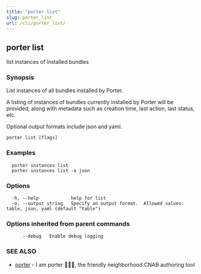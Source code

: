 ```yaml
---
title: "porter list"
slug: porter_list
url: /cli/porter_list/
---
```

## porter list

list instances of installed bundles

### Synopsis

List instances of all bundles installed by Porter.

A listing of instances of bundles currently installed by Porter will be provided, along with metadata such as creation time, last action, last status, etc.

Optional output formats include json and yaml.

```
porter list [flags]
```

### Examples

```
  porter instances list
  porter instances list -o json
```

### Options

```
  -h, --help            help for list
  -o, --output string   Specify an output format.  Allowed values: table, json, yaml (default "table")
```

### Options inherited from parent commands

```
      --debug   Enable debug logging
```

### SEE ALSO

* [porter](/cli/porter/)	 - I am porter 👩🏽‍✈️, the friendly neighborhood CNAB authoring tool

